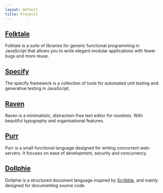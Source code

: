 ```yaml
---
layout: default
title: Projects
---
```


## [Folktale](http://folktalejs.org/)

Folktale is a suite of libraries for generic functional programming in
JavaScript that allows you to write elegant modular applications with fewer
bugs and more reuse.


## [Specify](http://specify.origamitower.com/)

The specify framework is a collection of tools for automated unit testing and
generative testing in JavaScript.


## [Raven](http://robotlolita.me/raven)

Raven is a minimalistic, distraction-free text editor for novelists. With
beautiful typography and organisational features.


## [Purr](https://github.com/robotlolita/purr)

Purr is a small functional language designed for writing concurrent
web-servers. It focuses on ease of development, security and concurrency.

## [Dollphie](https://github.com/robotlolita/dollphie)

Dollphie is a structured document language inspired by
[Scribble](http://docs.racket-lang.org/scribble/), and mainly designed for
documenting source code.
